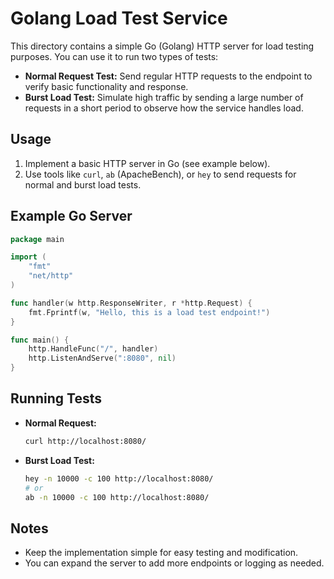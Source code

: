 # Golang Load Test Service

This directory contains a simple Go (Golang) HTTP server for load testing purposes. You can use it to run two types of tests:

- **Normal Request Test:** Send regular HTTP requests to the endpoint to verify basic functionality and response.
- **Burst Load Test:** Simulate high traffic by sending a large number of requests in a short period to observe how the service handles load.

## Usage

1. Implement a basic HTTP server in Go (see example below).
2. Use tools like `curl`, `ab` (ApacheBench), or `hey` to send requests for normal and burst load tests.

## Example Go Server

```go
package main

import (
    "fmt"
    "net/http"
)

func handler(w http.ResponseWriter, r *http.Request) {
    fmt.Fprintf(w, "Hello, this is a load test endpoint!")
}

func main() {
    http.HandleFunc("/", handler)
    http.ListenAndServe(":8080", nil)
}
```

## Running Tests

- **Normal Request:**
  ```sh
  curl http://localhost:8080/
  ```
- **Burst Load Test:**
  ```sh
  hey -n 10000 -c 100 http://localhost:8080/
  # or
  ab -n 10000 -c 100 http://localhost:8080/
  ```

## Notes
- Keep the implementation simple for easy testing and modification.
- You can expand the server to add more endpoints or logging as needed.
